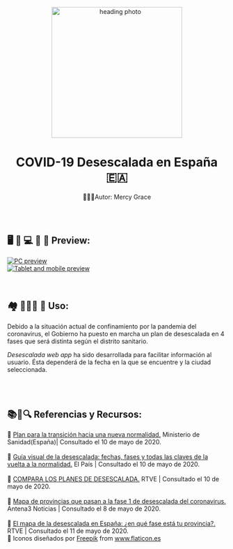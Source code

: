 <p align="center"> <img src='https://i.postimg.cc/bNnWk8Kr/Captura-de-pantalla-2020-05-12-a-las-21-41-15.png' alt='heading photo' width="300" > </p>

# <div align="center">  COVID-19 Desescalada en España 🇪🇦 </div>
<p align="center">👩🏻‍💻Autor: Mercy Grace</p><br>
<br>

## 🖥️ 🔹 💻 🔹 📱 Preview:

[![PC preview](https://i.postimg.cc/R0f5zZ9m/for-pc.png)](https://postimg.cc/HJpPwHVv)
<br>
[![Tablet and mobile preview](https://i.postimg.cc/8zmXdf1j/fortb-mobile.png)](https://postimg.cc/VJ5Fm608)
<br>
<br>
<br>

## 🏘 🏃🏽‍♀️ 🚨 Uso:

Debido a la situación actual de confinamiento por la pandemia del coronavirus, el Gobierno ha puesto en marcha un plan de desescalada en 4 fases que será distinta según el distrito sanitario.<br>

_Desescalada web app_ ha sido desarrollada para facilitar información al usuario. Ésta dependerá de la fecha en la que se encuentre y la ciudad seleccionada.<br>
<br>
<br>
<br>

## 📚📰🔍  Referencias y Recursos:

🔗 [Plan para la transición hacia una nueva normalidad.](https://www.lamoncloa.gob.es/consejodeministros/resumenes/Documents/2020/PlanTransicionNuevaNormalidad.pdf) Ministerio de Sanidad(España)| Consultado el 10 de mayo de 2020.<br><br>
🔗 [Guía visual de la desescalada: fechas, fases y todas las claves de la vuelta a la normalidad.](https://elpais.com/sociedad/2020/05/07/actualidad/1588852756_386639.html) El País | Consultado el 10 de mayo de 2020.<br><br>
🔗 [COMPARA LOS PLANES DE DESESCALADA.](https://www.rtve.es/noticias/comparador-desescalada-coronavirus-paises/) RTVE | Consultado el 10 de mayo de 2020.<br><br>
🔗 [Mapa de provincias que pasan a la fase 1 de desescalada del coronavirus.](https://amp.antena3.com/noticias/sociedad/mapa-provincias-que-pasan-fase-desescalada-coronavirus_202005085eb5ab514f718700015ecef2.html) Antena3 Noticias | Consultado el 8 de mayo de 2020.<br><br>
🔗 [El mapa de la desescalada en España: ¿en qué fase está tu provincia?.](https://www.rtve.es/noticias/20200509/mapa-desescalada-espana-fase-esta-tu-provincia/2013477.shtml) RTVE | Consultado el 11 de mayo de 2020.<br>
🔗 Iconos diseñados por [Freepik](https://www.flaticon.es/autores/freepik) from www.flaticon.es<br><br>

